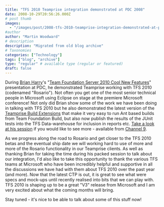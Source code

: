 ```yaml
---
title: "TFS 2010 Teamprise integration demonstrated at PDC 2008"
date: 2008-10-29T20:56:26.000Z
# post thumb
images:
  - "/images/post/2008-tfs-2010-teamprise-integration-demonstrated-at-pdc-2008.jpg"
#author
author: "Martin Woodward"
# description
description: "Migrated from old blog archive"
# Taxonomies
categories: ["Technology"]
tags: ["blog", "archive"]
type: "regular" # available type (regular or featured)
draft: false
---
```


During [Brian Harry](http://blogs.msdn.com/bharry/)'s "[Team Foundation Server 2010 Cool New Features](http://channel9.msdn.com/pdc2008/TL52/)" presentation at PDC, he demonstrated Teamprise working with TFS 2010 (codenamed "Rosario").  Not often you get one of the most senior technical people in Microsoft using Eclipse on stage at the premiere Microsoft conference!  Not only did Brian show some of the work we have been doing in talking with TFS 2010 but he also demonstrated the latest version of the [Teamprise Build Extensions](http://www.teamprise.com/products/build/) that make it very easy to run Ant based builds from Team Foundation Build, but also now publish the results of the JUnit tests into the TFS Data-warehouse for inclusion in reports etc.  [Take a look at his session](http://channel9.msdn.com/pdc2008/TL52/) if you would like to see more - available from [Channel 9](http://channel9.msdn.com/pdc2008/TL52/).  

As we progress along the road to Rosario and get closer to the TFS 2010 betas and the eventual ship date we will working hard to use of more and more of the Rosario functionality in our Teamprise clients.  As well as thanking Brian for taking the time during his packed session to talk about our integration, I'd also like to take this opportunity to thank the various TFS teams at Microsoft who have been incredibly helpful and supportive in all the discussions we have had with them about TFS 2010 over the past year (and more).  Now that the latest CTP is out, it is great to see what were specs and mock-ups until recently realised into bits that we can play with.  TFS 2010 is shaping up to be a great "V3" release from Microsoft and I am very excited about what the coming months will bring.    

Stay tuned - it's nice to be able to talk about some of this stuff now!
